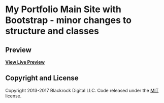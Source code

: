 # My Portfolio Main Site with Bootstrap - minor changes to structure and classes

## Preview

**[View Live Preview](https://http://www.nicolaspetrakis.com/)**

## Copyright and License

Copyright 2013-2017 Blackrock Digital LLC. Code released under the [MIT](https://github.com/BlackrockDigital/startbootstrap-agency/blob/gh-pages/LICENSE) license.
